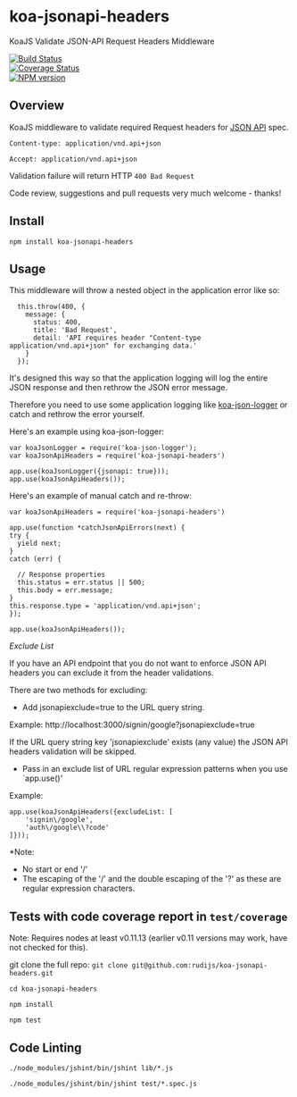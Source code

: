 koa-jsonapi-headers
===================

KoaJS Validate JSON-API Request Headers Middleware

[![Build Status](https://travis-ci.org/rudijs/koa-jsonapi-headers.svg?branch=master)](https://travis-ci.org/rudijs/koa-jsonapi-headers)  
[![Coverage Status](https://coveralls.io/repos/rudijs/koa-jsonapi-headers/badge.png?branch=master)](https://coveralls.io/r/rudijs/koa-jsonapi-headers?branch=master)  
[![NPM version](https://badge.fury.io/js/koa-jsonapi-headers.svg)](http://badge.fury.io/js/koa-jsonapi-headers)  

## Overview

KoaJS middleware to validate required Request headers for [JSON API](http://jsonapi.org/format/) spec.

    Content-type: application/vnd.api+json

    Accept: application/vnd.api+json

Validation failure will return HTTP `400 Bad Request`

Code review, suggestions and pull requests very much welcome - thanks!

## Install

`npm install koa-jsonapi-headers`

## Usage

This middleware will throw a nested object in the application error like so:

      this.throw(400, {
        message: {
          status: 400,
          title: 'Bad Request',
          detail: 'API requires header "Content-type application/vnd.api+json" for exchanging data.'
        }
      });

It's designed this way so that the application logging will log the entire JSON response and then rethrow the JSON error message.

Therefore you need to use some application logging like [koa-json-logger](https://github.com/rudijs/koa-json-logger) or catch and rethrow the error yourself.

Here's an example using koa-json-logger:

	var koaJsonLogger = require('koa-json-logger');
	var koaJsonApiHeaders = require('koa-jsonapi-headers')

	app.use(koaJsonLogger({jsonapi: true}));
	app.use(koaJsonApiHeaders());

Here's an example of manual catch and re-throw:

    var koaJsonApiHeaders = require('koa-jsonapi-headers')

	app.use(function *catchJsonApiErrors(next) {
	try {
	  yield next;
	}
	catch (err) {

	  // Response properties
	  this.status = err.status || 500;
	  this.body = err.message;
	}
	this.response.type = 'application/vnd.api+json';
	});

    app.use(koaJsonApiHeaders());

*Exclude List*

If you have an API endpoint that you do not want to enforce JSON API headers you can exclude it from the header validations.

There are two methods for excluding:

- Add jsonapiexclude=true to the URL query string.

Example: http://localhost:3000/signin/google?jsonapiexclude=true

If the URL query string key 'jsonapiexclude' exists (any value) the JSON API headers validation will be skipped.

- Pass in an exclude list of URL regular expression patterns when you use `app.use()'

Example:

    app.use(koaJsonApiHeaders({excludeList: [
        'signin\/google',
        'auth\/google\\?code'
    ]}));

*Note:

- No start or end '/'
- The escaping of the '/' and the double escaping of the '?' as these are regular expression characters.

## Tests with code coverage report in `test/coverage`

Note: Requires nodes at least v0.11.13 (earlier v0.11 versions may work, have not checked for this).

git clone the full repo: `git clone git@github.com:rudijs/koa-jsonapi-headers.git`

`cd koa-jsonapi-headers`

`npm install`

`npm test`

## Code Linting

`./node_modules/jshint/bin/jshint lib/*.js`

`./node_modules/jshint/bin/jshint test/*.spec.js`
